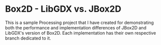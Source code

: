 # Box2D - LibGDX vs. JBox2D

This is a sample Processing project that I have created for demonstrating both the performance and implementation differences of JBox2D and LibGDX's version of Box2D. 
Each implementation has their own respective branch dedicated to it.
